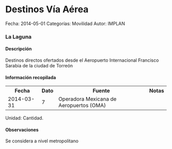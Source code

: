 Destinos Vía Aérea
=====

Fecha: 2014-05-01
Categorías: Movilidad
Autor: IMPLAN

### La Laguna

#### Descripción

Destinos directos ofertados desde el Aeropuerto Internacional Francisco Sarabia de la ciudad de Torreón

#### Información recopilada

<table class="table table-hover table-bordered">
  <tr><th>Fecha</th><th>Dato</th><th>Fuente</th><th>Notas</th></tr>
  <tr><td>2014-03-31</td><td>7</td><td>Operadora Mexicana de Aeropuertos (OMA)</td><td></td></tr>
</table>

Unidad: Cantidad.

#### Observaciones

Se considera a nivel metropolitano
